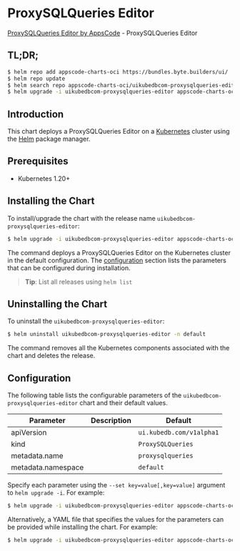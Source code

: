 # ProxySQLQueries Editor

[ProxySQLQueries Editor by AppsCode](https://byte.builders) - ProxySQLQueries Editor

## TL;DR;

```bash
$ helm repo add appscode-charts-oci https://bundles.byte.builders/ui/
$ helm repo update
$ helm search repo appscode-charts-oci/uikubedbcom-proxysqlqueries-editor --version=v0.4.18
$ helm upgrade -i uikubedbcom-proxysqlqueries-editor appscode-charts-oci/uikubedbcom-proxysqlqueries-editor -n default --create-namespace --version=v0.4.18
```

## Introduction

This chart deploys a ProxySQLQueries Editor on a [Kubernetes](http://kubernetes.io) cluster using the [Helm](https://helm.sh) package manager.

## Prerequisites

- Kubernetes 1.20+

## Installing the Chart

To install/upgrade the chart with the release name `uikubedbcom-proxysqlqueries-editor`:

```bash
$ helm upgrade -i uikubedbcom-proxysqlqueries-editor appscode-charts-oci/uikubedbcom-proxysqlqueries-editor -n default --create-namespace --version=v0.4.18
```

The command deploys a ProxySQLQueries Editor on the Kubernetes cluster in the default configuration. The [configuration](#configuration) section lists the parameters that can be configured during installation.

> **Tip**: List all releases using `helm list`

## Uninstalling the Chart

To uninstall the `uikubedbcom-proxysqlqueries-editor`:

```bash
$ helm uninstall uikubedbcom-proxysqlqueries-editor -n default
```

The command removes all the Kubernetes components associated with the chart and deletes the release.

## Configuration

The following table lists the configurable parameters of the `uikubedbcom-proxysqlqueries-editor` chart and their default values.

|     Parameter      | Description |               Default               |
|--------------------|-------------|-------------------------------------|
| apiVersion         |             | <code>ui.kubedb.com/v1alpha1</code> |
| kind               |             | <code>ProxySQLQueries</code>        |
| metadata.name      |             | <code>proxysqlqueries</code>        |
| metadata.namespace |             | <code>default</code>                |


Specify each parameter using the `--set key=value[,key=value]` argument to `helm upgrade -i`. For example:

```bash
$ helm upgrade -i uikubedbcom-proxysqlqueries-editor appscode-charts-oci/uikubedbcom-proxysqlqueries-editor -n default --create-namespace --version=v0.4.18 --set apiVersion=ui.kubedb.com/v1alpha1
```

Alternatively, a YAML file that specifies the values for the parameters can be provided while
installing the chart. For example:

```bash
$ helm upgrade -i uikubedbcom-proxysqlqueries-editor appscode-charts-oci/uikubedbcom-proxysqlqueries-editor -n default --create-namespace --version=v0.4.18 --values values.yaml
```
